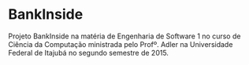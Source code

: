 # BankInside


Projeto BankInside na matéria de Engenharia de Software 1 no curso de Ciência da Computação ministrada pelo Profº. Adler na Universidade Federal de Itajubá no segundo semestre de 2015.
